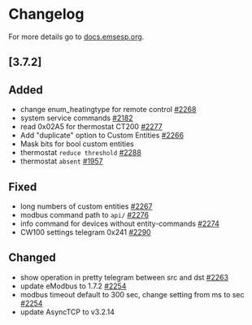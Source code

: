 # Changelog

For more details go to [docs.emsesp.org](https://docs.emsesp.org/).

## [3.7.2]

## Added

- change enum_heatingtype for remote control [#2268](https://github.com/emsesp/EMS-ESP32/issues/2268)
- system service commands [#2182](https://github.com/emsesp/EMS-ESP32/issues/2282)
- read 0x02A5 for thermostat CT200 [#2277](https://github.com/emsesp/EMS-ESP32/issues/2277)
- Add "duplicate" option to Custom Entities [#2266](https://github.com/emsesp/EMS-ESP32/discussion/2266)
- Mask bits for bool custom entities
- thermostat `reduce threshold` [#2288](https://github.com/emsesp/EMS-ESP32/issues/2288)
- thermostat `absent` [#1957](https://github.com/emsesp/EMS-ESP32/issues/1957)

## Fixed

- long numbers of custom entities [#2267](https://github.com/emsesp/EMS-ESP32/issues/2267)
- modbus command path to `api/` [#2276](https://github.com/emsesp/EMS-ESP32/issues/2276)
- info command for devices without entity-commands [#2274](https://github.com/emsesp/EMS-ESP32/issues/2274)
- CW100 settings telegram 0x241 [#2290](https://github.com/emsesp/EMS-ESP32/issues/2290)

## Changed

- show operation in pretty telegram between src and dst [#2263](https://github.com/emsesp/EMS-ESP32/discussions/2263)
- update eModbus to 1.7.2 [#2254](https://github.com/emsesp/EMS-ESP32/issues/2254)
- modbus timeout default to 300 sec, change setting from ms to sec [#2254](https://github.com/emsesp/EMS-ESP32/issues/2254)
- update AsyncTCP to v3.2.14
